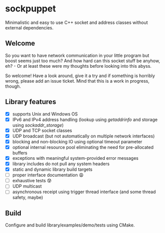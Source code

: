 # sockpuppet
Minimalistic and easy to use C++ socket and address classes without external dependencies.

## Welcome
So you want to have network communication in your little program but boost seems just too much? And how hard can this socket stuff be anyhow, eh? - Or at least these were my thoughts before looking into this abyss.

So welcome! Have a look around, give it a try and if something is horribly wrong, please add an issue ticket. Mind that this is a work in progress, though.

## Library features
- [x] supports Unix and Windows OS
- [x] IPv6 and IPv4 address handling (lookup using *getaddrinfo* and storage using *sockaddr_storage*)
- [x] UDP and TCP socket classes
- [X] UDP broadcast (but not automatically on multiple network interfaces)
- [x] blocking and non-blocking IO using optional timeout parameter
- [x] optional internal resource pool eliminating the need for pre-allocated buffers
- [x] exceptions with meaningful system-provided error messages
- [x] library includes do not pull any system headers
- [x] static and dynamic library build targets
- [ ] proper interface documentation :weary:
- [ ] exhaustive tests :cold_sweat:
- [ ] UDP multicast
- [ ] asynchronous receipt using trigger thread interface (and some thread safety, maybe)

## Build
Configure and build library/examples/demo/tests using CMake.
